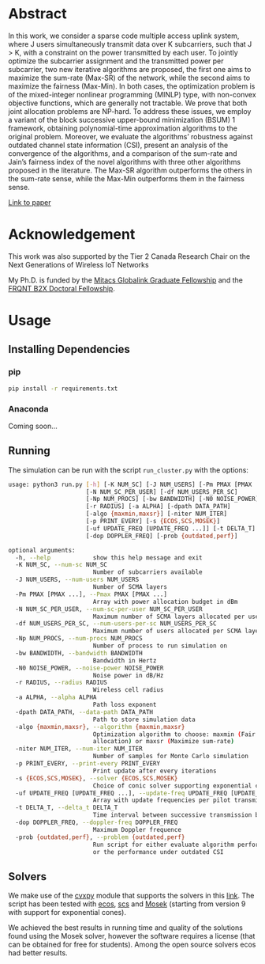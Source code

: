 # Abstract

In this work, we consider a sparse code multiple access uplink system, where J users simultaneously transmit data over K subcarriers, such that J > K, with a constraint on the power transmitted by each user. To jointly optimize the subcarrier assignment and the transmitted power per subcarrier, two new iterative algorithms are proposed, the first one aims to maximize the sum-rate (Max-SR) of the network, while the second aims to maximize the fairness (Max-Min). In both cases, the optimization problem is of the mixed-integer nonlinear programming (MINLP) type, with non-convex objective functions, which are generally not tractable. We prove that both joint allocation problems are NP-hard. To address these issues, we employ a variant of the block successive upper-bound minimization (BSUM) 1 framework, obtaining polynomial-time approximation algorithms to the original problem. Moreover, we evaluate the algorithms’ robustness against outdated channel state information (CSI), present an analysis of the convergence of the algorithms, and a comparison of the sum-rate and Jain’s fairness index of the novel algorithms with three other algorithms proposed in the literature. The Max-SR algorithm outperforms the others in the sum-rate sense, while the Max-Min outperforms them in the fairness sense.

[Link to paper](https://ieeexplore.ieee.org/document/8836645)

# Acknowledgement

This work was also supported by the Tier 2 Canada Research Chair on the  Next Generations of  Wireless IoT Networks

My Ph.D. is funded by the [Mitacs Globalink Graduate Fellowship](https://www.mitacs.ca/) and the [FRQNT B2X Doctoral Fellowship](http://www.frqnt.gouv.qc.ca/).

# Usage

## Installing Dependencies

### pip

```bash
pip install -r requirements.txt
```

### Anaconda

Coming soon...

## Running

The simulation can be run with the script `run_cluster.py` with the options:

```bash
usage: python3 run.py [-h] [-K NUM_SC] [-J NUM_USERS] [-Pm PMAX [PMAX ...]]
                      [-N NUM_SC_PER_USER] [-df NUM_USERS_PER_SC]
                      [-Np NUM_PROCS] [-bw BANDWIDTH] [-N0 NOISE_POWER]
                      [-r RADIUS] [-a ALPHA] [-dpath DATA_PATH]
                      [-algo {maxmin,maxsr}] [-niter NUM_ITER]
                      [-p PRINT_EVERY] [-s {ECOS,SCS,MOSEK}]
                      [-uf UPDATE_FREQ [UPDATE_FREQ ...]] [-t DELTA_T]
                      [-dop DOPPLER_FREQ] [-prob {outdated,perf}]

optional arguments:
  -h, --help            show this help message and exit
  -K NUM_SC, --num-sc NUM_SC
                        Number of subcarriers available
  -J NUM_USERS, --num-users NUM_USERS
                        Number of SCMA layers
  -Pm PMAX [PMAX ...], --Pmax PMAX [PMAX ...]
                        Array with power allocation budget in dBm
  -N NUM_SC_PER_USER, --num-sc-per-user NUM_SC_PER_USER
                        Maximum number of SCMA layers allocated per user
  -df NUM_USERS_PER_SC, --num-users-per-sc NUM_USERS_PER_SC
                        Maximum number of users allocated per SCMA layers
  -Np NUM_PROCS, --num-procs NUM_PROCS
                        Number of process to run simulation on
  -bw BANDWIDTH, --bandwidth BANDWIDTH
                        Bandwidth in Hertz
  -N0 NOISE_POWER, --noise-power NOISE_POWER
                        Noise power in dB/Hz
  -r RADIUS, --radius RADIUS
                        Wireless cell radius
  -a ALPHA, --alpha ALPHA
                        Path loss exponent
  -dpath DATA_PATH, --data-path DATA_PATH
                        Path to store simulation data
  -algo {maxmin,maxsr}, --algorithm {maxmin,maxsr}
                        Optimization algorithm to choose: maxmin (Fair
                        allocation) or maxsr (Maximize sum-rate)
  -niter NUM_ITER, --num-iter NUM_ITER
                        Number of samples for Monte Carlo simulation
  -p PRINT_EVERY, --print-every PRINT_EVERY
                        Print update after every iterations
  -s {ECOS,SCS,MOSEK}, --solver {ECOS,SCS,MOSEK}
                        Choice of conic solver supporting exponential cones
  -uf UPDATE_FREQ [UPDATE_FREQ ...], --update-freq UPDATE_FREQ [UPDATE_FREQ ...]
                        Array with update frequencies per pilot transmission
  -t DELTA_T, --delta_t DELTA_T
                        Time interval between successive transmission blocks
  -dop DOPPLER_FREQ, --doppler-freq DOPPLER_FREQ
                        Maximum Doppler frequence
  -prob {outdated,perf}, --problem {outdated,perf}
                        Run script for either evaluate algorithm performance
                        or the performance under outdated CSI
```

## Solvers

We make use of the [cvxpy](https://github.com/cvxgrp/cvxpy) module that supports the solvers in this [link](https://www.cvxpy.org/tutorial/advanced/index.html#setting-solver-options). The script has been tested with [ecos](https://github.com/embotech/ecos), [scs](https://github.com/cvxgrp/scs) and [Mosek](https://www.mosek.com/) (starting from version 9 with support for exponential cones). 

We achieved the best results in running time and quality of the solutions found using the Mosek solver, however the software requires a license (that can be obtained for free for students). Among the open source solvers ecos had better results.